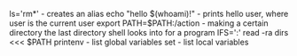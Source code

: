 ls='rm*' - creates an alias
echo "hello $(whoami)!" - prints hello user, where user is the current user
export PATH=$PATH:/action - making a certain directory the last directory shell looks into for a program
IFS=':' read -ra dirs <<< $PATH
printenv - list global variables
set - list local variables
